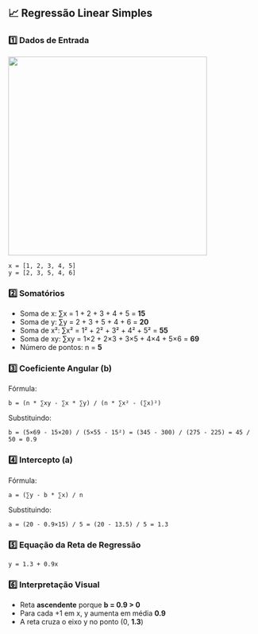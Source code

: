 
## 📈 Regressão Linear Simples


### 1️⃣ Dados de Entrada
<img src="https://github.com/user-attachments/assets/259acc83-b91e-4e7e-b420-13de1a2c6d95" width="400"/>

```
x = [1, 2, 3, 4, 5]
y = [2, 3, 5, 4, 6]
```

### 2️⃣ Somatórios
- Soma de x: ∑x = 1 + 2 + 3 + 4 + 5 = **15**
- Soma de y: ∑y = 2 + 3 + 5 + 4 + 6 = **20**
- Soma de x²: ∑x² = 1² + 2² + 3² + 4² + 5² = **55**
- Soma de xy: ∑xy = 1×2 + 2×3 + 3×5 + 4×4 + 5×6 = **69**
- Número de pontos: n = **5**

### 3️⃣ Coeficiente Angular (**b**)
Fórmula:
```text
b = (n * ∑xy - ∑x * ∑y) / (n * ∑x² - (∑x)²)
```
Substituindo:
```text
b = (5×69 - 15×20) / (5×55 - 15²) = (345 - 300) / (275 - 225) = 45 / 50 = 0.9
```

### 4️⃣ Intercepto (**a**)
Fórmula:
```text
a = (∑y - b * ∑x) / n
```
Substituindo:
```text
a = (20 - 0.9×15) / 5 = (20 - 13.5) / 5 = 1.3
```

### 5️⃣ Equação da Reta de Regressão
```
y = 1.3 + 0.9x
```

### 6️⃣ Interpretação Visual
- Reta **ascendente** porque **b = 0.9 > 0**
- Para cada +1 em x, y aumenta em média **0.9**
- A reta cruza o eixo y no ponto (0, **1.3**)
